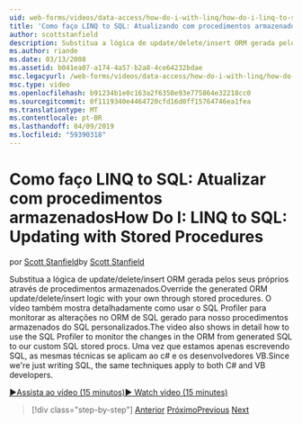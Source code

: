 ```yaml
---
uid: web-forms/videos/data-access/how-do-i-with-linq/how-do-i-linq-to-sql-updating-with-stored-procedures
title: 'Como faço LINQ to SQL: Atualizando com procedimentos armazenados | Microsoft Docs'
author: scottstanfield
description: Substitua a lógica de update/delete/insert ORM gerada pelos seus próprios através de procedimentos armazenados. O vídeo também mostra detalhadamente como usar o Profiler de SQL para...
ms.author: riande
ms.date: 03/13/2008
ms.assetid: b041ea07-a174-4a57-b2a8-4ce64232bdae
msc.legacyurl: /web-forms/videos/data-access/how-do-i-with-linq/how-do-i-linq-to-sql-updating-with-stored-procedures
msc.type: video
ms.openlocfilehash: b91234b1e0c163a2f6350e93e775864e32218cc0
ms.sourcegitcommit: 0f1119340e4464720cfd16d0ff15764746ea1fea
ms.translationtype: MT
ms.contentlocale: pt-BR
ms.lasthandoff: 04/09/2019
ms.locfileid: "59390318"
---
```

# <a name="how-do-i-linq-to-sql-updating-with-stored-procedures"></a><span data-ttu-id="67ee4-104">Como faço LINQ to SQL: Atualizar com procedimentos armazenados</span><span class="sxs-lookup"><span data-stu-id="67ee4-104">How Do I: LINQ to SQL: Updating with Stored Procedures</span></span>

<span data-ttu-id="67ee4-105">por [Scott Stanfield](https://github.com/scottstanfield)</span><span class="sxs-lookup"><span data-stu-id="67ee4-105">by [Scott Stanfield](https://github.com/scottstanfield)</span></span>

<span data-ttu-id="67ee4-106">Substitua a lógica de update/delete/insert ORM gerada pelos seus próprios através de procedimentos armazenados.</span><span class="sxs-lookup"><span data-stu-id="67ee4-106">Override the generated ORM update/delete/insert logic with your own through stored procedures.</span></span> <span data-ttu-id="67ee4-107">O vídeo também mostra detalhadamente como usar o SQL Profiler para monitorar as alterações no ORM de SQL gerado para nosso procedimentos armazenados do SQL personalizados.</span><span class="sxs-lookup"><span data-stu-id="67ee4-107">The video also shows in detail how to use the SQL Profiler to monitor the changes in the ORM from generated SQL to our custom SQL stored procs.</span></span> <span data-ttu-id="67ee4-108">Uma vez que estamos apenas escrevendo SQL, as mesmas técnicas se aplicam ao c# e os desenvolvedores VB.</span><span class="sxs-lookup"><span data-stu-id="67ee4-108">Since we're just writing SQL, the same techniques apply to both C# and VB developers.</span></span>

[<span data-ttu-id="67ee4-109">&#9654;Assista ao vídeo (15 minutos)</span><span class="sxs-lookup"><span data-stu-id="67ee4-109">&#9654; Watch video (15 minutes)</span></span>](https://channel9.msdn.com/Blogs/ASP-NET-Site-Videos/how-do-i-linq-to-sql-updating-with-stored-procedures)

> [!div class="step-by-step"]
> <span data-ttu-id="67ee4-110">[Anterior](how-do-i-linq-to-sql-using-stored-procedures.md)
> [Próximo](how-do-i-linq-to-sql-executing-arbitrary-sql.md)</span><span class="sxs-lookup"><span data-stu-id="67ee4-110">[Previous](how-do-i-linq-to-sql-using-stored-procedures.md)
[Next](how-do-i-linq-to-sql-executing-arbitrary-sql.md)</span></span>

